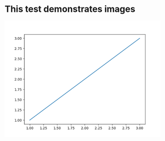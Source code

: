 # This test demonstrates images

![3318ae20b648b259069128caf6cf6021cf003d41](image/3318ae20b648b259069128caf6cf6021cf003d41)
